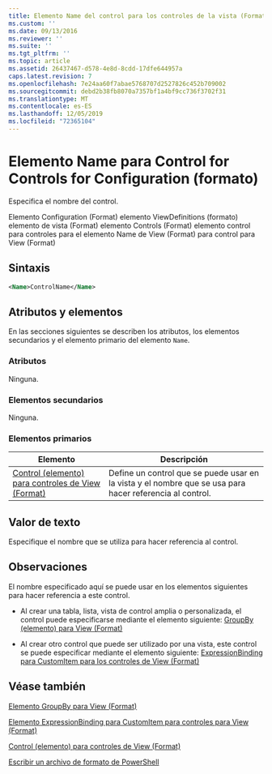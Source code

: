 ```yaml
---
title: Elemento Name del control para los controles de la vista (Format) | Microsoft Docs
ms.custom: ''
ms.date: 09/13/2016
ms.reviewer: ''
ms.suite: ''
ms.tgt_pltfrm: ''
ms.topic: article
ms.assetid: 26437467-d578-4e8d-8cdd-17dfe644957a
caps.latest.revision: 7
ms.openlocfilehash: 7e24aa60f7abae5768707d2527826c452b709002
ms.sourcegitcommit: debd2b38fb8070a7357bf1a4bf9cc736f3702f31
ms.translationtype: MT
ms.contentlocale: es-ES
ms.lasthandoff: 12/05/2019
ms.locfileid: "72365104"
---
```

# <a name="name-element-for-control-for-controls-for-view-format"></a>Elemento Name para Control for Controls for Configuration (formato)

Especifica el nombre del control.

Elemento Configuration (Format) elemento ViewDefinitions (formato) elemento de vista (Format) elemento Controls (Format) elemento control para controles para el elemento Name de View (Format) para control para View (Format)

## <a name="syntax"></a>Sintaxis

```xml
<Name>ControlName</Name>
```

## <a name="attributes-and-elements"></a>Atributos y elementos

En las secciones siguientes se describen los atributos, los elementos secundarios y el elemento primario del elemento `Name`.

### <a name="attributes"></a>Atributos

Ninguna.

### <a name="child-elements"></a>Elementos secundarios

Ninguna.

### <a name="parent-elements"></a>Elementos primarios

|Elemento|Descripción|
|-------------|-----------------|
|[Control (elemento) para controles de View (Format)](./control-element-for-controls-for-view-format.md)|Define un control que se puede usar en la vista y el nombre que se usa para hacer referencia al control.|

## <a name="text-value"></a>Valor de texto

Especifique el nombre que se utiliza para hacer referencia al control.

## <a name="remarks"></a>Observaciones

El nombre especificado aquí se puede usar en los elementos siguientes para hacer referencia a este control.

- Al crear una tabla, lista, vista de control amplia o personalizada, el control puede especificarse mediante el elemento siguiente: [GroupBy (elemento) para View (Format)](./groupby-element-for-view-format.md)

- Al crear otro control que puede ser utilizado por una vista, este control se puede especificar mediante el elemento siguiente: [ExpressionBinding para CustomItem para los controles de View (Format)](./expressionbinding-element-for-customitem-for-controls-for-view-format.md)

## <a name="see-also"></a>Véase también

[Elemento GroupBy para View (Format)](./groupby-element-for-view-format.md)

[Elemento ExpressionBinding para CustomItem para controles para View (Format)](./expressionbinding-element-for-customitem-for-controls-for-view-format.md)

[Control (elemento) para controles de View (Format)](./control-element-for-controls-for-view-format.md)

[Escribir un archivo de formato de PowerShell](./writing-a-powershell-formatting-file.md)
